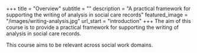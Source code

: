 +++
title = "Overview"
subtitle = ""
description = "A practical framework for supporting the writing of analysis in social care records"
featured_image =  "/images/writing-analysis.jpg"
url_start = "introduction"
+++
The aim of this course is to provide a practical framework for supporting the writing of analysis in social care records.

This course aims to be relevant across social work domains.
